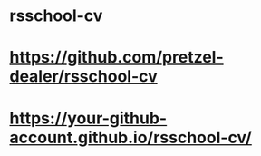 # rsschool-cv
# https://github.com/pretzel-dealer/rsschool-cv
# https://your-github-account.github.io/rsschool-cv/
